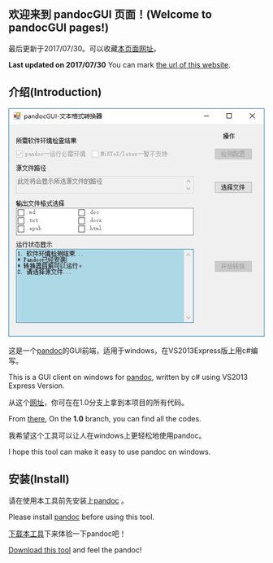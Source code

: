 ## 欢迎来到 pandocGUI 页面！(Welcome to pandocGUI pages!)

最后更新于2017/07/30。可以收藏[本页面网址](https://zhengmingpei.github.io/pandocGUI/)。

**Last updated on 2017/07/30** You can mark [the url of this website](https://zhengmingpei.github.io/pandocGUI/).

## 介绍(Introduction)

![demo](https://github.com/ZhengMingpei/pandocGUI/blob/master/demo.jpg)

这是一个[pandoc](http://www.pandoc.org/)的GUI前端，适用于windows，在VS2013Express版上用c#编写。

This is a GUI client on windows for [pandoc](http://www.pandoc.org/), written by c# using VS2013 Express Version.

从这个[网址](https://github.com/ZhengMingpei/pandocGUI)，你可在在1.0分支上拿到本项目的所有代码。

From [there](https://github.com/ZhengMingpei/pandocGUI), On the **1.0** branch, you can find all the codes.

我希望这个工具可以让人在windows上更轻松地使用pandoc。

I hope this tool can make it easy to use pandoc on windows.

## 安装(Install)

请在使用本工具前先安装上[pandoc](http://www.pandoc.org/) 。

Please install [pandoc](http://www.pandoc.org/) before using this tool.

[下载本工具](https://github.com/ZhengMingpei/pandocGUI/blob/master/pandocGUI_1_0.zip)下来体验一下pandoc吧！

[Download this tool](https://github.com/ZhengMingpei/pandocGUI/blob/master/pandocGUI_1_0.zip) and feel the pandoc!
